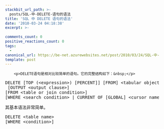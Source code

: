 ```yaml
---
stackbit_url_path: >-
  posts/SQL-中-DELETE-语句的语法
title: 'SQL 中 DELETE 语句的语法'
date: '2010-03-24 04:18:38'
excerpt: >-
  
comments_count: 0
positive_reactions_count: 0
tags: 
  - 
canonical_url: https://be-net.azurewebsites.net/post/2010/03/24/SQL-中-DELETE-语句的语法
template: post
---
```


        <p>DELETE语句是相对比较简单的语句。它的完整结构如下：&nbsp;</p>
<pre class="brush: sql">DELETE [TOP (&lt;expression&gt;) [PERCENT]] [FROM] &lt;tabular object&gt;
 [OUTPUT &lt;output clause&gt;]
[FROM &lt;table or join condition&gt;]
[WHERE &lt;search condition&gt; | CURRENT OF [GLOBAL] &lt;cursor name&gt;]
</pre>
<p>其基本语法非常简单。</p>
<pre class="brush: sql">DELETE &lt;table name&gt;
[WHERE &lt;condition&gt;]
</pre>
      
